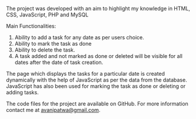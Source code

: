 The project was developed with an aim to highlight my knowledge in HTML, CSS, JavaScript, PHP and MySQL

Main Functionalities:
1. Ability to add a task for any date as per users choice.
2. Ability to mark the task as done 
3. Ability to delete the task.
4. A task added and not marked as done or deleted will be visible for all dates after the date of task creation. 

The page which displays the tasks for a particular date is created dynamically with the help of JavaScript as per the data from the database.
JavaScript has also been used for marking the task as done or deleting or adding tasks.

The code files for the project are available on GitHub. For more information contact me at avanipatwa@gmail.com.
